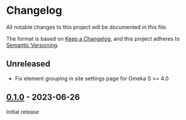 # Changelog

All notable changes to this project will be documented in this file.

The format is based on [Keep a Changelog](https://keepachangelog.com/en/1.0.0/),
and this project adheres to [Semantic Versioning](https://semver.org/spec/v2.0.0.html).

## Unreleased

- Fix element grouping in site settings page for Omeka S >= 4.0

## [0.1.0] - 2023-06-26

Initial release

[0.1.0]: https://github.com/biblibre/omeka-s-module-PersonalNotebook/releases/tag/v0.1.0
